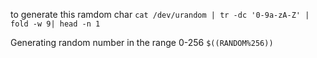 to generate this ramdom char
	`cat /dev/urandom | tr -dc '0-9a-zA-Z' | fold -w 9| head -n 1`



Generating random number in the range 0-256 
	`$((RANDOM%256))`

